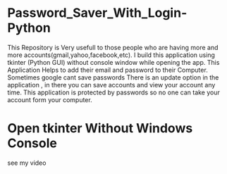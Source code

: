 # Password_Saver_With_Login-Python


This Repository is Very usefull to those people who are having more and more accounts(gmail,yahoo,facebook,etc).
I build this application using tkinter (Python GUI) without console window while opening the app. 
This Application Helps to add their email and password to their Computer.
Sometimes google cant save passwords
There is an update option in the application , in there you can save accounts and view your account any time.
This application is protected by passwords so no one can take your account form your computer.

# Open tkinter Without Windows Console
see my video 
